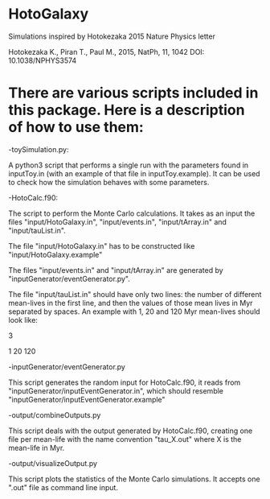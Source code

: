 # HotoGalaxy
Simulations inspired by Hotokezaka 2015 Nature Physics letter

Hotokezaka K., Piran T., Paul M., 2015, NatPh, 11, 1042
DOI: 10.1038/NPHYS3574

# There are various scripts included in this package. Here is a description of how to use them:

-toySimulation.py:

A python3 script that performs a single run with the parameters found in inputToy.in (with an example
of that file in inputToy.example). It can be used to check how the simulation behaves with some
parameters.

-HotoCalc.f90:

The script to perform the Monte Carlo calculations. It takes as an input the files
"input/HotoGalaxy.in", "input/events.in", "input/tArray.in" and "input/tauList.in".

The file "input/HotoGalaxy.in" has to be constructed like "input/HotoGalaxy.example"

The files "input/events.in" and "input/tArray.in" are generated by "inputGenerator/eventGenerator.py".

The file "input/tauList.in" should have only two lines: the number of different mean-lives in the first
line, and then the values of those mean lives in Myr separated by spaces. An example with 1, 20 and 120
Myr mean-lives should look like:

3

1 20 120

-inputGenerator/eventGenerator.py

This script generates the random input for HotoCalc.f90, it reads from "inputGenerator/inputEventGenerator.in",
which should resemble "inputGenerator/inputEventGenerator.example"

-output/combineOutputs.py

This script deals with the output generated by HotoCalc.f90, creating one file per mean-life with the name
convention "tau_X.out" where X is the mean-life in Myr.

-output/visualizeOutput.py

This script plots the statistics of the Monte Carlo simulations. It accepts one ".out" file as command line input.
